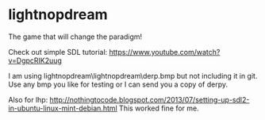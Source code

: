# lightnopdream
The game that will change the paradigm!

Check out simple SDL tutorial: https://www.youtube.com/watch?v=DgpcRIK2uug


I am using lightnopdream\lightnopdream\derp.bmp but not including it in git. Use any bmp
you like for testing or I can send you a copy of derpy.

Also for lhp: http://nothingtocode.blogspot.com/2013/07/setting-up-sdl2-in-ubuntu-linux-mint-debian.html
This worked fine for me.
